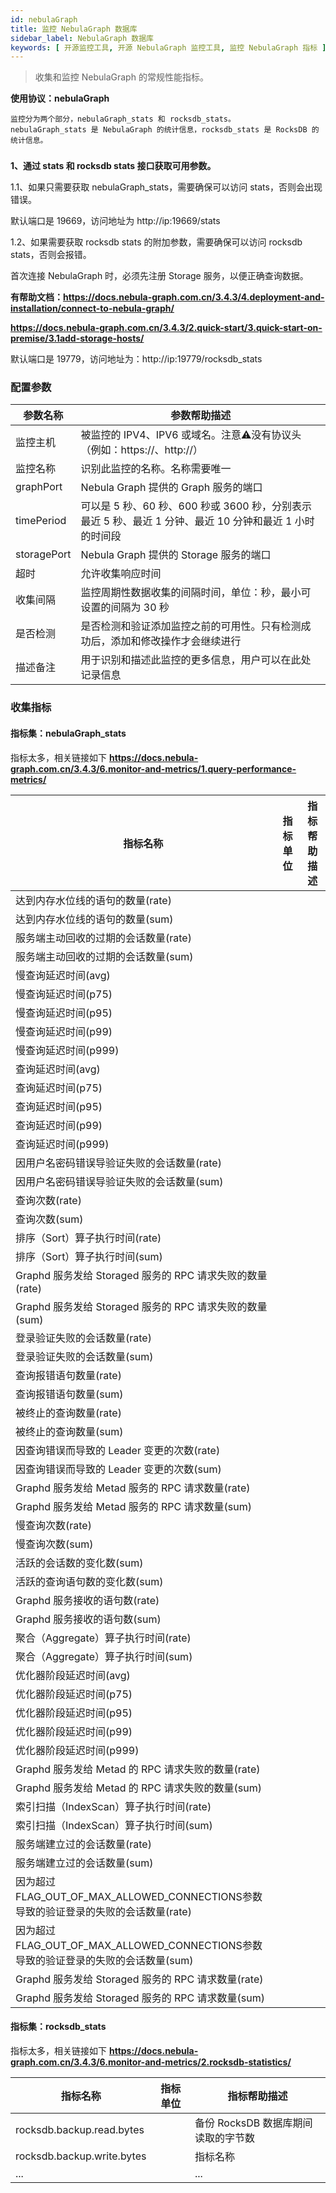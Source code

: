 ```yaml
---
id: nebulaGraph
title: 监控 NebulaGraph 数据库
sidebar_label: NebulaGraph 数据库
keywords: [ 开源监控工具, 开源 NebulaGraph 监控工具, 监控 NebulaGraph 指标 ]
---
```


> 收集和监控 NebulaGraph 的常规性能指标。

**使用协议：nebulaGraph**

```text
监控分为两个部分，nebulaGraph_stats 和 rocksdb_stats。
nebulaGraph_stats 是 NebulaGraph 的统计信息，rocksdb_stats 是 RocksDB 的统计信息。
```

### 

**1、通过 stats 和 rocksdb stats 接口获取可用参数。**

1.1、如果只需要获取 nebulaGraph_stats，需要确保可以访问 stats，否则会出现错误。

默认端口是 19669，访问地址为 http://ip:19669/stats

1.2、如果需要获取 rocksdb stats 的附加参数，需要确保可以访问 rocksdb stats，否则会报错。

首次连接 NebulaGraph 时，必须先注册 Storage 服务，以便正确查询数据。

**有帮助文档：https://docs.nebula-graph.com.cn/3.4.3/4.deployment-and-installation/connect-to-nebula-graph/**

**https://docs.nebula-graph.com.cn/3.4.3/2.quick-start/3.quick-start-on-premise/3.1add-storage-hosts/**

默认端口是 19779，访问地址为：http://ip:19779/rocksdb_stats

### 配置参数

|    参数名称     |                               参数帮助描述                               |
|-------------|--------------------------------------------------------------------|
| 监控主机        | 被监控的 IPV4、IPV6 或域名。注意⚠️没有协议头（例如：https://、http://）                  |
| 监控名称        | 识别此监控的名称。名称需要唯一                                                    |
| graphPort   | Nebula Graph 提供的 Graph 服务的端口                                       |
| timePeriod  | 可以是 5 秒、60 秒、600 秒或 3600 秒，分别表示最近 5 秒、最近 1 分钟、最近 10 分钟和最近 1 小时的时间段 |
| storagePort | Nebula Graph 提供的 Storage 服务的端口                                     |
| 超时          | 允许收集响应时间                                                           |
| 收集间隔        | 监控周期性数据收集的间隔时间，单位：秒，最小可设置的间隔为 30 秒                                 |
| 是否检测        | 是否检测和验证添加监控之前的可用性。只有检测成功后，添加和修改操作才会继续进行                            |
| 描述备注        | 用于识别和描述此监控的更多信息，用户可以在此处记录信息                                        |

### 收集指标

#### 指标集：nebulaGraph_stats

指标太多，相关链接如下
**https://docs.nebula-graph.com.cn/3.4.3/6.monitor-and-metrics/1.query-performance-metrics/**

|                              指标名称                              | 指标单位 | 指标帮助描述 |
|----------------------------------------------------------------|------|--------|
| 达到内存水位线的语句的数量(rate)                                            |      |        |
| 达到内存水位线的语句的数量(sum)                                             |      |        |
| 服务端主动回收的过期的会话数量(rate)                                          |      |        |
| 服务端主动回收的过期的会话数量(sum)                                           |      |        |
| 慢查询延迟时间(avg)                                                   |      |        |
| 慢查询延迟时间(p75)                                                   |      |        |
| 慢查询延迟时间(p95)                                                   |      |        |
| 慢查询延迟时间(p99)                                                   |      |        |
| 慢查询延迟时间(p999)                                                  |      |        |
| 查询延迟时间(avg)                                                    |      |        |
| 查询延迟时间(p75)                                                    |      |        |
| 查询延迟时间(p95)                                                    |      |        |
| 查询延迟时间(p99)                                                    |      |        |
| 查询延迟时间(p999)                                                   |      |        |
| 因用户名密码错误导验证失败的会话数量(rate)                                       |      |        |
| 因用户名密码错误导验证失败的会话数量(sum)                                        |      |        |
| 查询次数(rate)                                                     |      |        |
| 查询次数(sum)                                                      |      |        |
| 排序（Sort）算子执行时间(rate)                                           |      |        |
| 排序（Sort）算子执行时间(sum)                                            |      |        |
| Graphd 服务发给 Storaged 服务的 RPC 请求失败的数量(rate)                     |      |        |
| Graphd 服务发给 Storaged 服务的 RPC 请求失败的数量(sum)                      |      |        |
| 登录验证失败的会话数量(rate)                                              |      |        |
| 登录验证失败的会话数量(sum)                                               |      |        |
| 查询报错语句数量(rate)                                                 |      |        |
| 查询报错语句数量(sum)                                                  |      |        |
| 被终止的查询数量(rate)                                                 |      |        |
| 被终止的查询数量(sum)                                                  |      |        |
| 因查询错误而导致的 Leader 变更的次数(rate)                                   |      |        |
| 因查询错误而导致的 Leader 变更的次数(sum)                                    |      |        |
| Graphd 服务发给 Metad 服务的 RPC 请求数量(rate)                           |      |        |
| Graphd 服务发给 Metad 服务的 RPC 请求数量(sum)                            |      |        |
| 慢查询次数(rate)                                                    |      |        |
| 慢查询次数(sum)                                                     |      |        |
| 活跃的会话数的变化数(sum)                                                |      |        |
| 活跃的查询语句数的变化数(sum)                                              |      |        |
| Graphd 服务接收的语句数(rate)                                          |      |        |
| Graphd 服务接收的语句数(sum)                                           |      |        |
| 聚合（Aggregate）算子执行时间(rate)                                      |      |        |
| 聚合（Aggregate）算子执行时间(sum)                                       |      |        |
| 优化器阶段延迟时间(avg)                                                 |      |        |
| 优化器阶段延迟时间(p75)                                                 |      |        |
| 优化器阶段延迟时间(p95)                                                 |      |        |
| 优化器阶段延迟时间(p99)                                                 |      |        |
| 优化器阶段延迟时间(p999)                                                |      |        |
| Graphd 服务发给 Metad 的 RPC 请求失败的数量(rate)                          |      |        |
| Graphd 服务发给 Metad 的 RPC 请求失败的数量(sum)                           |      |        |
| 索引扫描（IndexScan）算子执行时间(rate)                                    |      |        |
| 索引扫描（IndexScan）算子执行时间(sum)                                     |      |        |
| 服务端建立过的会话数量(rate)                                              |      |        |
| 服务端建立过的会话数量(sum)                                               |      |        |
| 因为超过FLAG_OUT_OF_MAX_ALLOWED_CONNECTIONS参数导致的验证登录的失败的会话数量(rate) |      |        |
| 因为超过FLAG_OUT_OF_MAX_ALLOWED_CONNECTIONS参数导致的验证登录的失败的会话数量(sum)  |      |        |
| Graphd 服务发给 Storaged 服务的 RPC 请求数量(rate)                        |      |        |
| Graphd 服务发给 Storaged 服务的 RPC 请求数量(sum)                         |      |        |

#### 指标集：rocksdb_stats

指标太多，相关链接如下
**https://docs.nebula-graph.com.cn/3.4.3/6.monitor-and-metrics/2.rocksdb-statistics/**

|            指标名称            | 指标单位 |         指标帮助描述         |
|----------------------------|------|------------------------|
| rocksdb.backup.read.bytes  |      | 备份 RocksDB 数据库期间读取的字节数 |
| rocksdb.backup.write.bytes |      | 指标名称                   |
| ...                        |      | ...                    |


